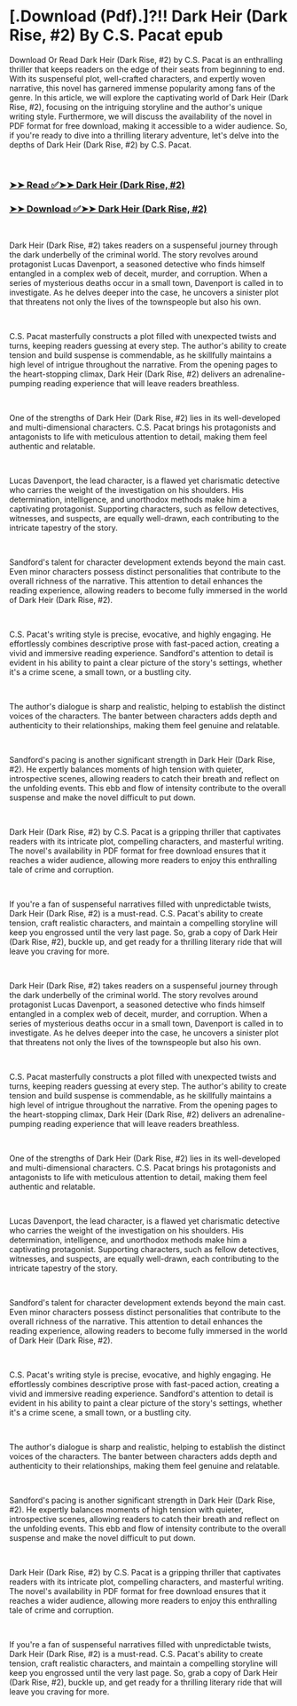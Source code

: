 # [.Download (Pdf).]?!! Dark Heir (Dark Rise, #2) By C.S. Pacat epub

<p>Download Or Read Dark Heir (Dark Rise, #2) by C.S. Pacat is an enthralling thriller that keeps readers on the edge of their seats from beginning to end. With its suspenseful plot, well-crafted characters, and expertly woven narrative, this novel has garnered immense popularity among fans of the genre. In this article, we will explore the captivating world of Dark Heir (Dark Rise, #2), focusing on the intriguing storyline and the author's unique writing style. Furthermore, we will discuss the availability of the novel in PDF format for free download, making it accessible to a wider audience. So, if you're ready to dive into a thrilling literary adventure, let's delve into the depths of Dark Heir (Dark Rise, #2) by C.S. Pacat.</p>
<p>&nbsp;</p>

### [➤➤ Read ✅➤➤ Dark Heir (Dark Rise, #2)](https://pdfworldcenter.com/?book=52780201)

### [➤➤ Download ✅➤➤ Dark Heir (Dark Rise, #2)](https://pdfworldcenter.com/?book=52780201)

<p>&nbsp;</p>
<p>Dark Heir (Dark Rise, #2) takes readers on a suspenseful journey through the dark underbelly of the criminal world. The story revolves around protagonist Lucas Davenport, a seasoned detective who finds himself entangled in a complex web of deceit, murder, and corruption. When a series of mysterious deaths occur in a small town, Davenport is called in to investigate. As he delves deeper into the case, he uncovers a sinister plot that threatens not only the lives of the townspeople but also his own.</p>
<p>&nbsp;</p>
<p>C.S. Pacat masterfully constructs a plot filled with unexpected twists and turns, keeping readers guessing at every step. The author's ability to create tension and build suspense is commendable, as he skillfully maintains a high level of intrigue throughout the narrative. From the opening pages to the heart-stopping climax, Dark Heir (Dark Rise, #2) delivers an adrenaline-pumping reading experience that will leave readers breathless.</p>
<p>&nbsp;</p>
<p>One of the strengths of Dark Heir (Dark Rise, #2) lies in its well-developed and multi-dimensional characters. C.S. Pacat brings his protagonists and antagonists to life with meticulous attention to detail, making them feel authentic and relatable.</p>
<p>&nbsp;</p>
<p>Lucas Davenport, the lead character, is a flawed yet charismatic detective who carries the weight of the investigation on his shoulders. His determination, intelligence, and unorthodox methods make him a captivating protagonist. Supporting characters, such as fellow detectives, witnesses, and suspects, are equally well-drawn, each contributing to the intricate tapestry of the story.</p>
<p>&nbsp;</p>
<p>Sandford's talent for character development extends beyond the main cast. Even minor characters possess distinct personalities that contribute to the overall richness of the narrative. This attention to detail enhances the reading experience, allowing readers to become fully immersed in the world of Dark Heir (Dark Rise, #2).</p>
<p>&nbsp;</p>
<p>C.S. Pacat's writing style is precise, evocative, and highly engaging. He effortlessly combines descriptive prose with fast-paced action, creating a vivid and immersive reading experience. Sandford's attention to detail is evident in his ability to paint a clear picture of the story's settings, whether it's a crime scene, a small town, or a bustling city.</p>
<p>&nbsp;</p>
<p>The author's dialogue is sharp and realistic, helping to establish the distinct voices of the characters. The banter between characters adds depth and authenticity to their relationships, making them feel genuine and relatable.</p>
<p>&nbsp;</p>
<p>Sandford's pacing is another significant strength in Dark Heir (Dark Rise, #2). He expertly balances moments of high tension with quieter, introspective scenes, allowing readers to catch their breath and reflect on the unfolding events. This ebb and flow of intensity contribute to the overall suspense and make the novel difficult to put down.</p>
<p>&nbsp;</p>
<p>Dark Heir (Dark Rise, #2) by C.S. Pacat is a gripping thriller that captivates readers with its intricate plot, compelling characters, and masterful writing. The novel's availability in PDF format for free download ensures that it reaches a wider audience, allowing more readers to enjoy this enthralling tale of crime and corruption.</p>
<p>&nbsp;</p>
<p>If you're a fan of suspenseful narratives filled with unpredictable twists, Dark Heir (Dark Rise, #2) is a must-read. C.S. Pacat's ability to create tension, craft realistic characters, and maintain a compelling storyline will keep you engrossed until the very last page. So, grab a copy of Dark Heir (Dark Rise, #2), buckle up, and get ready for a thrilling literary ride that will leave you craving for more.</p>
<p>&nbsp;</p>
<p>Dark Heir (Dark Rise, #2) takes readers on a suspenseful journey through the dark underbelly of the criminal world. The story revolves around protagonist Lucas Davenport, a seasoned detective who finds himself entangled in a complex web of deceit, murder, and corruption. When a series of mysterious deaths occur in a small town, Davenport is called in to investigate. As he delves deeper into the case, he uncovers a sinister plot that threatens not only the lives of the townspeople but also his own.</p>
<p>&nbsp;</p>
<p>C.S. Pacat masterfully constructs a plot filled with unexpected twists and turns, keeping readers guessing at every step. The author's ability to create tension and build suspense is commendable, as he skillfully maintains a high level of intrigue throughout the narrative. From the opening pages to the heart-stopping climax, Dark Heir (Dark Rise, #2) delivers an adrenaline-pumping reading experience that will leave readers breathless.</p>
<p>&nbsp;</p>
<p>One of the strengths of Dark Heir (Dark Rise, #2) lies in its well-developed and multi-dimensional characters. C.S. Pacat brings his protagonists and antagonists to life with meticulous attention to detail, making them feel authentic and relatable.</p>
<p>&nbsp;</p>
<p>Lucas Davenport, the lead character, is a flawed yet charismatic detective who carries the weight of the investigation on his shoulders. His determination, intelligence, and unorthodox methods make him a captivating protagonist. Supporting characters, such as fellow detectives, witnesses, and suspects, are equally well-drawn, each contributing to the intricate tapestry of the story.</p>
<p>&nbsp;</p>
<p>Sandford's talent for character development extends beyond the main cast. Even minor characters possess distinct personalities that contribute to the overall richness of the narrative. This attention to detail enhances the reading experience, allowing readers to become fully immersed in the world of Dark Heir (Dark Rise, #2).</p>
<p>&nbsp;</p>
<p>C.S. Pacat's writing style is precise, evocative, and highly engaging. He effortlessly combines descriptive prose with fast-paced action, creating a vivid and immersive reading experience. Sandford's attention to detail is evident in his ability to paint a clear picture of the story's settings, whether it's a crime scene, a small town, or a bustling city.</p>
<p>&nbsp;</p>
<p>The author's dialogue is sharp and realistic, helping to establish the distinct voices of the characters. The banter between characters adds depth and authenticity to their relationships, making them feel genuine and relatable.</p>
<p>&nbsp;</p>
<p>Sandford's pacing is another significant strength in Dark Heir (Dark Rise, #2). He expertly balances moments of high tension with quieter, introspective scenes, allowing readers to catch their breath and reflect on the unfolding events. This ebb and flow of intensity contribute to the overall suspense and make the novel difficult to put down.</p>
<p>&nbsp;</p>
<p>Dark Heir (Dark Rise, #2) by C.S. Pacat is a gripping thriller that captivates readers with its intricate plot, compelling characters, and masterful writing. The novel's availability in PDF format for free download ensures that it reaches a wider audience, allowing more readers to enjoy this enthralling tale of crime and corruption.</p>
<p>&nbsp;</p>
<p>If you're a fan of suspenseful narratives filled with unpredictable twists, Dark Heir (Dark Rise, #2) is a must-read. C.S. Pacat's ability to create tension, craft realistic characters, and maintain a compelling storyline will keep you engrossed until the very last page. So, grab a copy of Dark Heir (Dark Rise, #2), buckle up, and get ready for a thrilling literary ride that will leave you craving for more.</p>
<p>&nbsp;</p>
